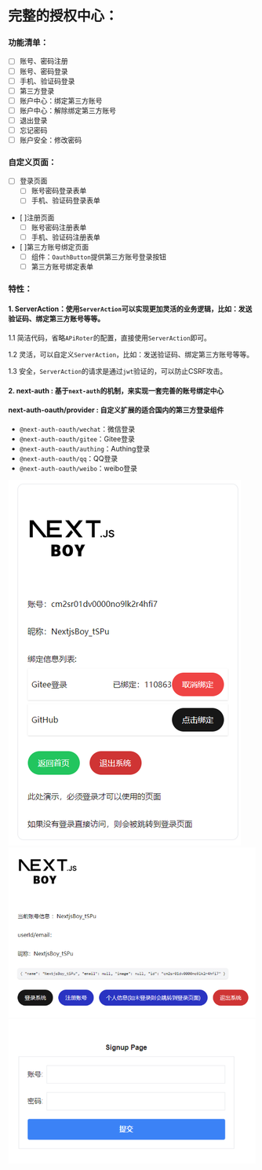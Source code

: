 # 完整的授权中心：

### 功能清单：

- [ ] 账号、密码注册
- [ ] 账号、密码登录
- [ ] 手机、验证码登录
- [ ] 第三方登录
- [ ] 账户中心：绑定第三方账号
- [ ] 账户中心：解除绑定第三方账号
- [ ] 退出登录
- [ ] 忘记密码
- [ ] 账户安全：修改密码

### 自定义页面：

- [ ] 登录页面
  - [ ] 账号密码登录表单
  - [ ] 手机、验证码登录表单
- [ ]注册页面
  - [ ] 账号密码注册表单
  - [ ] 手机、验证码注册表单
- [ ]第三方账号绑定页面
  - [ ] 组件：`OauthButton`提供第三方账号登录按钮
  - [ ] 第三方账号绑定表单

### 特性：

#### 1. **ServerAction**：使用`ServerAction`可以实现更加灵活的业务逻辑，比如：发送验证码、绑定第三方账号等等。

1.1 简洁代码，省略`APiRoter`的配置，直接使用`ServerAction`即可。

1.2 灵活，可以自定义`ServerAction`，比如：发送验证码、绑定第三方账号等等。

1.3 安全，`ServerAction`的请求是通过`jwt`验证的，可以防止CSRF攻击。

#### 2. **next-auth** : 基于`next-auth`的机制，来实现一套完善的账号绑定中心

#### **next-auth-oauth/provider** : 自定义扩展的适合国内的第三方登录组件

- `@next-auth-oauth/wechat`：微信登录
- `@next-auth-oauth/gitee`：Gitee登录
- `@next-auth-oauth/authing`：Authing登录
- `@next-auth-oauth/qq`：QQ登录
- `@next-auth-oauth/weibo`：weibo登录

![账户中心](docs/profile.png)
![主页](docs/home.png)
![注册 ](docs/signup.png)
